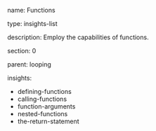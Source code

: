 name: Functions

type: insights-list

description: Employ the capabilities of functions.

section: 0

parent: looping

insights:
  - defining-functions
  - calling-functions
  - function-arguments
  - nested-functions
  - the-return-statement
